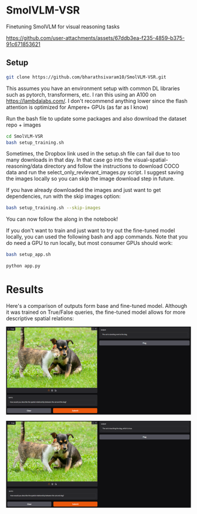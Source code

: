 # SmolVLM-VSR
Finetuning SmolVLM for visual reasoning tasks

https://github.com/user-attachments/assets/67ddb3ea-f235-4859-b375-91c671853621


## Setup
```bash 
git clone https://github.com/bharathsivaram10/SmolVLM-VSR.git
```

This assumes you have an environment setup with common DL libraries such as pytorch, transformers, etc.
I ran this using an A100 on https://lambdalabs.com/. I don't recommend anything lower since the flash attention is optimized for Ampere+ GPUs (as far as I know)

Run the bash file to update some packages and also download the dataset repo + images

```bash
cd SmolVLM-VSR
bash setup_training.sh
```

Sometimes, the Dropbox link used in the setup.sh file can fail due to too many downloads in that day. In that case go into the visual-spatial-reasoning/data directory
and follow the instructions to download COCO data and run the select_only_revlevant_images.py script. I suggest saving the images locally so you can skip the image download step in future.

If you have already downloaded the images and just want to get dependencies, run with the skip images option:

```bash
bash setup_training.sh --skip-images
```

You can now follow the along in the notebook!

If you don't want to train and just want to try out the fine-tuned model locally, you can used the following bash and app commands. Note that you do need a GPU to run locally, but most consumer GPUs should work:

```bash
bash setup_app.sh
```

```bash
python app.py
```

# Results

Here's a comparison of outputs form base and fine-tuned model. Although it was trained on True/False queries, the fine-tuned model allows for more descriptive spatial relations:

![Base Model output](assets/images/base_output.PNG "Base Model output")

![Fine-tuned Model output](assets/images/finetuned_output.PNG "Fine-tuned Model output")

